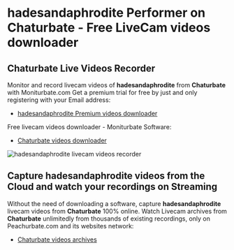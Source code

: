 # hadesandaphrodite Performer on Chaturbate - Free LiveCam videos downloader

## Chaturbate Live Videos Recorder

Monitor and record livecam videos of **hadesandaphrodite** from **Chaturbate** with Moniturbate.com
Get a premium trial for free by just and only registering with your Email address:
* [hadesandaphrodite Premium videos downloader](https://moniturbate.com/request-demo-licence-key.html)

Free livecam videos downloader - Moniturbate Software:
* [Chaturbate videos downloader](https://moniturbate.com/moniturbate-download-software.html)

![hadesandaphrodite livecam videos recorder](https://peachurnet.com/templates/moniturbate-software.png)


## Capture hadesandaphrodite videos from the Cloud and watch your recordings on Streaming

Without the need of downloading a software, capture **hadesandaphrodite** livecam videos from **Chaturbate** 100% online.
Watch Livecam archives from **Chaturbate** unlimitedly from thousands of existing recordings, only on Peachurbate.com and its websites network:
* [Chaturbate videos archives](https://peachurnet.com/)